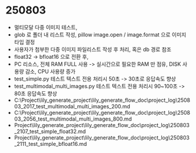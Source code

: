 # 250803
- 멀티모달 다중 이미지 테스트, 
- glob 로 폴더 내 리스트 작성, pillow image.open / image.format 으로 이미지 타입 결정 
- 사용자가 첨부한 다중 이미지 파일리스트 작성 후 처리, 혹은 db 경로 참조
- float32 -> bfloat16 으로 전환 후, 
- PC 리소스, 전체 RAM FULL 사용 -> 실시간으로 필요한 RAM 만 점유, DISK 사용량 감소, CPU 사용량 증가
- test_simple.py 테스트 텍스트 전용 처리시 50초 -> 30초로 응답속도 향상
- test_multimodal_multi_images.py 테스트 텍스트 전용 처리시 90~100초 -> 80초 응답속도 향상
- C:\Project\lily_generate_project\lily_generate_flow_doc\project_log\250803_2017_test_multimodal_multi_images_200.md
- C:\Project\lily_generate_project\lily_generate_flow_doc\project_log\250803_2056_test_multimodal_multi_images_800.md
- Project\lily_generate_project\lily_generate_flow_doc\project_log\250803_2107_test_simple_float32.md
- Project\lily_generate_project\lily_generate_flow_doc\project_log\250803_2111_test_simple_bfloat16.md